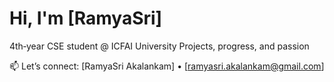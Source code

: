 # Hi, I'm [RamyaSri] 

4th‑year CSE student @ ICFAI University 
Projects, progress, and passion

📫 Let’s connect: [RamyaSri Akalankam] • [ramyasri.akalankam@gmail.com]
